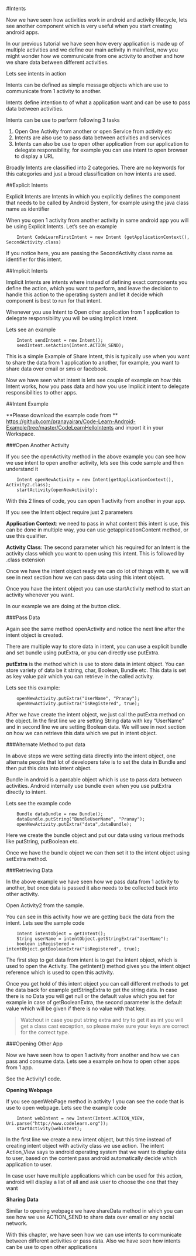 #Intents 

Now we have seen how activities work in android and activity lifecycle, lets see another component which is very useful when you start creating android apps. 

In our previous tutorial we have seen how every application is made up of multiple activities and we define our main activity in mainifest, now you might wonder how we communicate from one activity to another and how we share data between different activities. 

Lets see intents in action


Intents can be defined as simple message objects which are use to communicate from 1 activity to another. 

Intents define intention to of what a application want and can be use to pass data between activities. 

Intents can be use to perform following 3 tasks 

1.	Open One Activity from another or open Service from activity etc
2.	Intents are also use to pass data between activities and services
3.	Intents can also be use to open other application from our application to delegate responsibility, for example you can use intent to open browser to display a URL

Broadly Intents are classified into 2 categories. There are no keywords for this categories and just a broad classification on how intents are used. 

##Explicit Intents

Explicit Intents are Intents in which you explicitly defines the component that needs to be called by Android System, for example using the java class name as identifier 

When you open 1 activity from another activity in same android app you will be using Explicit Intents. Let’s see an example 

		Intent CodeLearnFirstIntent = new Intent (getApplicationContext(), SecondActivity.class)

If you notice here, you are passing the SecondActivity class name as identifier for this intent. 

##Implicit Intents

Implicit Intents are intents where instead of defining exact components you define the action, which you want to perform, and leave the decision to handle this action to the operating system and let it decide which component is best to run for that intent. 

Whenever you use Intent to Open other application from 1 application to delegate responsibility you will be using Implicit Intent. 

Lets see an example

		Intent sendIntent = new Intent();
		sendIntent.setAction(Intent.ACTION_SEND);

This is a simple Example of Share Intent, this is typically use when you want to share the data from 1 application to another, for example, you want to share data over email or sms or facebook. 


Now we have seen what intent is lets see couple of example on how this Intent works, how you pass data and how you use Implicit intent to delegate responsibilities to other apps. 

##Intent Example

**Please download the example code from ** https://github.com/pranayairan/Code-Learn-Android-Example/tree/master/CodeLearnHelloIntents and import it in your Workspace. 

###Open Another Activity

If you see the openActivity method in the above example you can see how we use intent to open another activity, lets see this code sample and then understand it

		Intent openNewActivity = new Intent(getApplicationContext(), Activity2.class);
		startActivity(openNewActivity);

With this 2 lines of code, you can open 1 activity from another in your app. 

If you see the Intent object require just 2 parameters

**Application Context**: we need to pass in what content this intent is use, this can be done in multiple way, you can use getapplicationContent method, or use this qualifier. 

**Activity Class**: The second parameter which his required for an Intent is the activity class which you want to open using this intent. This is followed by .class extension 

Once we have the intent object ready we can do lot of things with it, we will see in next section how we can pass data using this intent object. 

Once you have the intent object you can use startActivity method to start an activity whenever you want. 

In our example we are doing at the button click.  

###Pass Data

Again see the same method openActivity and notice the next line after the intent object is created.  

There are multiple way to store data in intent, you can use a explicit bundle and set bundle using putExtra, or you can directly use putExtra. 

**putExtra** is the method which is use to store data in intent object. You can store variety of data  be it string, char, Boolean, Bundle etc. This data is set as key value pair which you can retrieve in the called activity. 

Lets see this example: 

		openNewActivity.putExtra("UserName", "Pranay");
		openNewActivity.putExtra("isRegistered", true);

After we have create the intent object, we just call the putExtra method on the object. In the first line we are setting String data with key “UserName” and in second line we are setting Boolean data. We will see in next section on how we can retrieve this data which we put in intent object. 

###Alternate Method to put data

In above steps we were setting data directly into the intent object, one alternate people that lot of developers take is to set the data in Bundle and then put this data into intent object. 

Bundle in android is a parcable object which is use to pass data between activities. Android internally use bundle even when you use putExtra directly to intent. 

Lets see the example code

		Bundle dataBundle = new Bundle();
		dataBundle.putString("BundleUserName", "Pranay");
		openNewActivity.putExtra("data",dataBundle);

Here we create the bundle object and put our data using various methods like putString, putBoolean etc. 

Once we have the bundle object we can then set it to the intent object using setExtra method. 


###Retrieving Data

In the above example we have seen how we pass data from 1 activity to another, but once data is passed it also needs to be collected back into other activity. 

Open Activity2 from the sample. 

You can see in this activity how we are getting back the data from the intent. Lets see the sample code

		Intent intentObject = getIntent();
		String userName = intentObject.getStringExtra("UserName");
		boolean isRegistered = intentObject.getBooleanExtra("isRegistered", true);


The first step to get data from intent is to get the intent object, which is used to open the Activity. The getIntent() method gives you the intent object reference which is used to open this activity. 

Once you get hold of this intent object you can call different methods to get the data back for example getStringExtra to get the string data. In case there is no Data you will get null or the default value which you set for example in case of getBooleanExtra, the second parameter is the default value which will be given if there is no value with that key. 

> Watchout in case you put string extra and try to get it as int you will get a class cast exception, so please make sure your keys are correct for the correct type.


###Opening Other App

Now we have seen how to open 1 activity from another and how we can pass and consume data.  Lets see a example on how to open other apps from 1 app.

See the Activity1 code. 

**Opening Webpage**

If you see openWebPage method in activity 1 you can see the code that is use to open webpage. Lets see the example code

		Intent webIntent = new Intent(Intent.ACTION_VIEW, Uri.parse("http://www.codelearn.org"));
		startActivity(webIntent);

In the first line we create a new intent object, but this time instead of creating intent object with activity class we use action. The intent Action_View says to android operating system that we want to display data to user, based on the content pass android automatically decide which application to user. 

In case user have multiple applications which can be used for this action, android will display a list of all and ask user to choose the one that they want 


**Sharing Data**

Similar to opening webpage we have shareData method in which you can see how we use ACTION_SEND to share data over email or any social network. 

With this chapter, we have seen how we can use intents to communicate between different activities or pass data. Also we have seen how intents can be use to open other applications

<br/>
